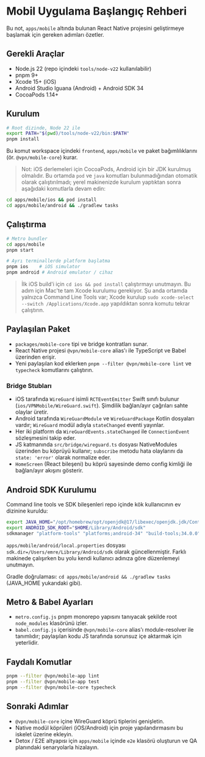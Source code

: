 # Mobil Uygulama Başlangıç Rehberi

Bu not, `apps/mobile` altında bulunan React Native projesini geliştirmeye başlamak için gereken adımları özetler.

## Gerekli Araçlar
- Node.js 22 (repo içindeki `tools/node-v22` kullanılabilir)
- pnpm 9+
- Xcode 15+ (iOS)
- Android Studio Iguana (Android) + Android SDK 34
- CocoaPods 1.14+

## Kurulum
```bash
# Root dizinde, Node 22 ile
export PATH="$(pwd)/tools/node-v22/bin:$PATH"
pnpm install
```

Bu komut workspace içindeki `frontend`, `apps/mobile` ve paket bağımlılıklarını (ör. `@vpn/mobile-core`) kurar.

> Not: iOS derlemeleri için CocoaPods, Android için bir JDK kurulmuş olmalıdır. Bu ortamda `pod` ve `java` komutları bulunmadığından otomatik olarak çalıştırılmadı; yerel makinenizde kurulum yaptıktan sonra aşağıdaki komutlarla devam edin:

```bash
cd apps/mobile/ios && pod install
cd apps/mobile/android && ./gradlew tasks
```

## Çalıştırma
```bash
# Metro bundler
cd apps/mobile
pnpm start

# Ayrı terminallerde platform başlatma
pnpm ios    # iOS simulator
pnpm android # Android emulator / cihaz
```

> İlk iOS build'i için `cd ios && pod install` çalıştırmayı unutmayın.
> Bu adım için Mac'te tam Xcode kurulumu gerekiyor. Şu anda ortamda yalnızca Command Line Tools var; Xcode kurulup `sudo xcode-select --switch /Applications/Xcode.app` yapıldıktan sonra komutu tekrar çalıştırın.

## Paylaşılan Paket
- `packages/mobile-core` tipi ve bridge kontratları sunar.
- React Native projesi `@vpn/mobile-core` alias'ı ile TypeScript ve Babel üzerinden erişir.
- Yeni paylaşılan kod eklerken `pnpm --filter @vpn/mobile-core lint` ve `typecheck` komutlarını çalıştırın.

### Bridge Stubları
- iOS tarafında `WireGuard` isimli `RCTEventEmitter` Swift sınıfı bulunur (`ios/VPNMobile/WireGuard.swift`). Şimdilik bağlan/ayır çağrıları sahte olaylar üretir.
- Android tarafında `WireGuardModule` ve `WireGuardPackage` Kotlin dosyaları vardır; `WireGuard` modül adıyla `stateChanged` eventi yayınlar.
- Her iki platform da `WireGuardEvents.stateChanged` ile `ConnectionEvent` sözleşmesini takip eder.
- JS katmanında `src/bridge/wireguard.ts` dosyası NativeModules üzerinden bu köprüyü kullanır; `subscribe` metodu hata olaylarını da `state: 'error'` olarak normalize eder.
- `HomeScreen` (React bileşeni) bu köprü sayesinde demo config kimliği ile bağlan/ayır akışını gösterir.

## Android SDK Kurulumu
Command line tools ve SDK bileşenleri repo içinde kök kullanıcının ev dizinine kuruldu:

```bash
export JAVA_HOME="/opt/homebrew/opt/openjdk@17/libexec/openjdk.jdk/Contents/Home"
export ANDROID_SDK_ROOT="$HOME/Library/Android/sdk"
sdkmanager "platform-tools" "platforms;android-34" "build-tools;34.0.0"
```

`apps/mobile/android/local.properties` dosyası `sdk.dir=/Users/emre/Library/Android/sdk` olarak güncellenmiştir. Farklı makinede çalışırken bu yolu kendi kullanıcı adınıza göre düzenlemeyi unutmayın.

Gradle doğrulaması: `cd apps/mobile/android && ./gradlew tasks` (JAVA_HOME yukarıdaki gibi).

## Metro & Babel Ayarları
- `metro.config.js` pnpm monorepo yapısını tanıyacak şekilde root `node_modules` klasörünü izler.
- `babel.config.js` içerisinde `@vpn/mobile-core` alias'ı module-resolver ile tanımlıdır; paylaşılan kodu JS tarafında sorunsuz içe aktarmak için yeterlidir.

## Faydalı Komutlar
```bash
pnpm --filter @vpn/mobile-app lint
pnpm --filter @vpn/mobile-app test
pnpm --filter @vpn/mobile-core typecheck
```

## Sonraki Adımlar
- `@vpn/mobile-core` içine WireGuard köprü tiplerini genişletin.
- Native modül köprüleri (iOS/Android) için proje yapılandırmasını bu iskelet üzerine ekleyin.
- Detox / E2E altyapısı için `apps/mobile` içinde `e2e` klasörü oluşturun ve QA planındaki senaryolarla hizalayın.
